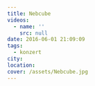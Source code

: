```yaml
---
title: Nebcube
videos:
  - name: ''
    src: null
date: 2016-06-01 21:09:09
tags:
  - konzert
city:
location:
cover: /assets/Nebcube.jpg
---
```

